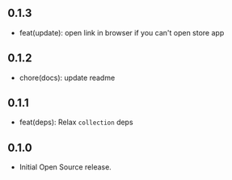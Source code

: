 ## 0.1.3

- feat(update): open link in browser if you can't open store app

## 0.1.2

- chore(docs): update readme

## 0.1.1

- feat(deps): Relax `collection` deps

## 0.1.0

- Initial Open Source release.
